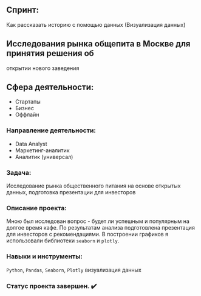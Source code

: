 ## Спринт:
Как рассказать историю с помощью данных (Визуализация данных)

##  Исследования рынка общепита в Москве для принятия решения об
открытии нового заведения


## Сфера деятельности:
- Стартапы
- Бизнес
- Оффлайн

### Направление деятельности:
- Data Analyst
- Маркетинг-аналитик
- Аналитик (универсал)


### Задача:
Исследование рынка общественного питания на основе открытых данных, подготовка презентации для инвесторов

### Описание проекта:
Мною был исследован вопрос - будет ли успешным и популярным на долгое время кафе. По результатам анализа подготовлена
презентация для инвесторов с рекомендациями. В построении графиков я использовали
библиотеки `seaborn` и `plotly`. 

### Навыки и инструменты:
`Python`, `Pandas`, `Seaborn`, `Plotly`
визуализация данных

### Статус проекта завершен. :heavy_check_mark:

